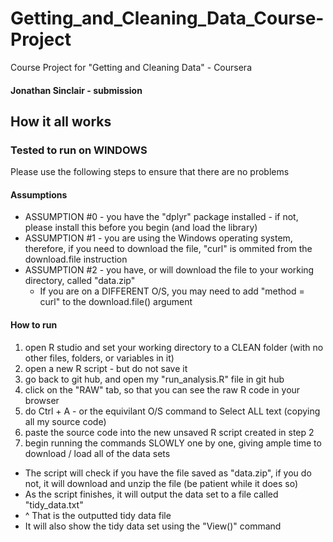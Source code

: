 # Getting_and_Cleaning_Data_Course-Project
Course Project for "Getting and Cleaning Data" - Coursera

#### Jonathan Sinclair - submission

## How it all works

### Tested to run on WINDOWS

Please use the following steps to ensure that there are no problems

#### Assumptions

* ASSUMPTION #0 - you have the "dplyr" package installed - if not, please install this before you begin (and load the library)
* ASSUMPTION #1 - you are using the Windows operating system, therefore, if you need to download the file, "curl" is ommited from the download.file instruction
* ASSUMPTION #2 - you have, or will download the file to your working directory, called "data.zip"
    - If you are on a DIFFERENT O/S, you may need to add "method = curl" to the download.file() argument 
    
#### How to run

1. open R studio and set your working directory to a CLEAN folder (with no other files, folders, or variables in it)
2. open a new R script - but do not save it
3. go back to git hub, and open my "run_analysis.R" file in git hub 
4. click on the "RAW" tab, so that you can see the raw R code in your browser
5. do Ctrl + A - or the equivilant O/S command to Select ALL text (copying all my source code)
6. paste the source code into the new unsaved R script created in step 2
7. begin running the commands SLOWLY one by one, giving ample time to download / load all of the data sets


* The script will check if you have the file saved as "data.zip", if you do not, it will download and unzip the file (be patient while it does so)
* As the script finishes, it will output the data set to a file called "tidy_data.txt"
* ^ That is the outputted tidy data file
* It will also show the tidy data set using the "View()" command